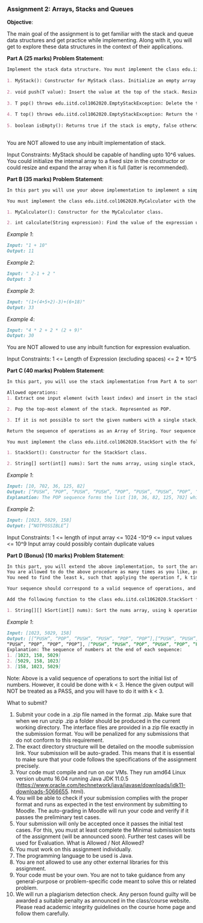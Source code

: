 ### Assignment 2: Arrays, Stacks and Queues

**Objective**:

The main goal of the assignment is to get familiar with the stack and queue data structures and get practice while implementing. Along with it, you will get to explore these data structures in the context of their applications.

**Part A (25 marks) Problem Statement**:
```markdown
Implement the stack data structure. You must implement the class edu.iitd.col1062020.MyStack<T> with the following methods. It must be a generic class (i.e. you can specify the data type while creating the object). You are being provided the Interface with signatures of the functions and you need to complete the code to implement the desired functionality.
 
1. MyStack(): Constructor for MyStack class. Initialize an empty array of type T.
 
2. void push(T value): Insert the value at the top of the stack. Resize if the internal array is full.
 
3. T pop() throws edu.iitd.col1062020.EmptyStackException: Delete the top element of the stack, and return it. If the stack is empty, you must throw the specified exception.
 
4. T top() throws edu.iitd.col1062020.EmptyStackException: Return the top element of the stack. If the stack is empty, you must throw the specified exception.
 
5. boolean isEmpty(): Returns true if the stack is empty, false otherwise.
 
```
You are NOT allowed to use any inbuilt implementation of stack.

Input Constraints:
MyStack should be capable of handling upto 10^6 values. You could initialize the internal array to a fixed size in the constructor or could resize and expand the array when it is full (latter is recommended).


**Part B (35 marks) Problem Statement**:
```markdown
In this part you will use your above implementation to implement a simple calculator. You will be given a String representing a valid arithmetic expression, and you will have to evaluate the expression and find the result. The expression String may contain open ( and closing parentheses ), the plus +, minus - or multiplication * sign, non-negative integers and empty spaces. You may assume that the given expression is always valid.

You must implement the class edu.iitd.col1062020.MyCalculator with the following methods. As before you are provided the Interface with signatures of the functions and you need to complete the code.

1. MyCalculator(): Constructor for the MyCalculator class.

2. int calculate(String expression): Find the value of the expression using the MyCalculator class implemented above.

```


_Example 1_:
```markdown
Input: "1 + 10"
Output: 11
```

_Example 2_:
```markdown
Input: " 2-1 + 2 "
Output: 3
```

_Example 3_:
```markdown
Input: "(1+(4+5+2)-3)+(6+18)"
Output: 33
```

_Example 4_:
```markdown
Input: "4 * 2 + 2 * (2 + 9)"
Output: 30
```

You are NOT allowed to use any inbuilt function for expression evaluation.

Input Constraints:
1 <= Length of Expression (excluding spaces) <= 2 * 10^5


**Part C (40 marks) Problem Statement**:
```markdown
In this part, you will use the stack implementation from Part A to sort a given array. You are given an array of integers and you have to sort it using a single stack A. You are allowed to only push elements from the given array of integers (treating it as a queue), and your sequence of pops should form a sorted sequence of the given array. You have to return the sequence of operations (described below) in order to sort the elements.

Allowed operations:
1. Extract one input element (with least index) and insert in the stack. Represented as PUSH.

2. Pop the top-most element of the stack. Represented as POP.

3. If it is not possible to sort the given numbers with a single stack, then NOTPOSSIBLE.

Return the sequence of operations as an Array of String. Your sequence should correspond to a valid sequence of operations, and the pop sequence should form a sorted array of given numbers (in ascending order). Your number of PUSH and POP should be exactly equal to the length of the given array of numbers.

You must implement the class edu.iitd.col1062020.StackSort with the following methods. As before you are provided the Interface with signatures of the functions and you need to complete the code.

1. StackSort(): Constructor for the StackSort class.

2. String[] sort(int[] nums): Sort the nums array, using single stack, and return the sequence of operations.

```

_Example 1_:
```markdown
Input: [10, 702, 36, 125, 82]
Output: [“PUSH”, “POP”, “PUSH”, “PUSH”, “POP”, “PUSH”, “PUSH”, “POP”, “POP”, “POP”]
Explanation: The POP sequence forms the list [10, 36, 82, 125, 702] which is sorted.
```

_Example 2_:
```markdown
Input: [1023, 5029, 158]
Output: [“NOTPOSSIBLE”]
```

Input Constraints:
1 <= length of input array <= 1024
-10^9 <= input values <= 10^9
Input array could possibly contain duplicate values


**Part D (Bonus) (10 marks) Problem Statement**:
```markdown
In this part, you will extend the above implementation, to sort the array by repeatedly using the stack. Let us denote the operation applied in Part C by f, then on applying f to the input array of numbers, you get another array of numbers, on which you can reapply this f.
You are allowed to do the above procedure as many times as you like, provided it results in a sorted array at the end.
You need to find the least k, such that applying the operation f, k times leads to the sorted array. Return the sequence of operations as an Array of Array of String, with the outer Array of length k, the least number of operations in which you can sort the input array of given numbers.

Your sequence should correspond to a valid sequence of operations, and the sequence should form a sorted array of given numbers (in ascending order) at the end of the last operation.

Add the following function to the class edu.iitd.col1062020.StackSort for this purpose:

1. String[][] kSort(int[] nums): Sort the nums array, using k operations, and return the sequence of operations.
```

_Example 1_:
```markdown
Input: [1023, 5029, 158]
Output: [[“PUSH”, “POP”, “PUSH”, “PUSH”, “POP”, “POP”],[“PUSH”, “PUSH”,
“PUSH”, “POP”, “POP”, “POP”], [“PUSH”, “PUSH”, “POP”, “PUSH”, “POP”, “POP”]]
Explanation: The sequence of numbers at the end of each sequence:
1. [1023, 158, 5029]
2. [5029, 158, 1023]
3. [158, 1023, 5029]
```

Note: Above is a valid sequence of operations to sort the initial list of numbers. However, it could be done with k < 3. Hence the given output will NOT be treated as a PASS, and you will have to do it with k < 3.


What to submit?
1. Submit your code in a .zip file named in the format <EntryNo>.zip. Make sure that when we run unzip <yourfile>.zip a folder <YourEntryNo> should be produced in the current working directory.
 The interface files are provided in a zip file exactly in the submission format. You will be penalized for any submissions that do not conform to this requirement. 
 2. The exact directory structure will be detailed on the moodle submission link. Your
submission will be auto-graded. This means that it is essential to make sure that your
code follows the specifications of the assignment precisely.
3. Your code must compile and run on our VMs. They run amd64 Linux version ubuntu
16.04 running Java JDK 11.0.5
(https://www.oracle.com/technetwork/java/javase/downloads/jdk11-downloads-5066655.
html).
4. You will be able to check if your submission complies with the proper format and runs as
expected in the test environment by submitting to Moodle. The auto-grading in Moodle
will run your code and verify if it passes the preliminary test cases.
5. Your submission will only be accepted once it passes the initial test cases. For this, you
must at least complete the Minimal submission tests of the assignment (will be
announced soon). Further test cases will be used for Evaluation.
What is Allowed / Not Allowed?
1. You must work on this assignment individually.
2. The programming language to be used is Java.
3. You are not allowed to use any other external libraries for this assignment.
4. Your code must be your own. You are not to take guidance from any general-purpose or
problem-specific code meant to solve this or related problem.
5. We will run a plagiarism detection check. Any person found guilty will be awarded a
suitable penalty as announced in the class/course website. Please read academic
integrity guidelines on the course home page and follow them carefully.

